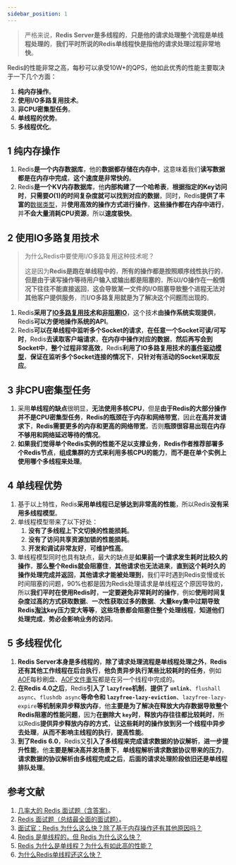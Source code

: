 ```yaml
---
sidebar_position: 1
---
```


> 严格来说，**Redis Server是多线程的**，**只是他的请求处理整个流程是单线程处理的**，**我们平时所说的Redis单线程快是指他的请求处理过程非常地快**。

Redis的性能非常之高，每秒可以承受10W+的QPS，他如此优秀的性能主要取决于一下几个方面：

1. **纯内存操作**。
2. **使用I/O多路复用技术**。
3. **非CPU密集型任务**。
4. **单线程的优势**。
5. **多线程优化**。

## 1 纯内存操作

1. Redis**是一个内存数据库**，他的**数据都存储在内存中**，这意味着我们**读写数据都是在内存中完成**，**这个速度是非常快的**。
2. Redis**是一个KV内存数据库**，他**内部构建了一个哈希表**，**根据指定的Key访问时**，**只需要$O(1)$的时间复杂度就可以找到对应的数据**，同时，Redis**提供了丰富的**[数据类型](https://notebook.grayson.top/project-37/doc-805)，并**使用高效的操作方式进行操作**，**这些操作都在内存中进行**，并**不会大量消耗CPU资源**，所以**速度极快**。

## 2 使用IO多路复用技术

> 为什么Redis中要使用I/O多路复用这种技术呢？
>
> 这是因为**Redis是跑在单线程中的**，**所有的操作都是按照顺序线性执行的**，**但是由于读写操作等待用户输入或输出都是阻塞的**，**所以I/O操作在一般情况下往往不能直接返回**，**这会导致某一文件的I/O阻塞导致整个进程无法对其他客户提供服务**，而**I/O多路复用就是为了解决这个问题而出现的**。

1. Redis**采用了[IO多路复用技术](https://notebook.grayson.top/project-26/doc-335/#3-3-IO-%E5%A4%9A%E8%B7%AF%E5%A4%8D%E7%94%A8)和[非阻塞IO](https://notebook.grayson.top/project-26/doc-335/#3-2-%E9%9D%9E%E9%98%BB%E5%A1%9E-IO)**，这个技术**由操作系统实现提供**，Redis**可以方便地操作系统的API**。
2. Redis**可以在单线程中监听多个Socket的请求**，**在任意一个Socket可读/可写时**，Redis**去读取客户端请求**，**在内存中操作对应的数据**，**然后再写会到Socket中**，**整个过程非常高效**，Redis**利用了IO多路复用技术的[事件驱动模型](https://notebook.grayson.top/project-37/doc-807)**，**保证在监听多个Socket连接的情况下**，**只针对有活动的Socket采取反应**。

## 3 非CPU密集型任务

1. 采用**单线程的缺点**很明显，**无法使用多核CPU**，但是**由于Redis的大部分操作并不是CPU密集型任务**，**Redis的瓶颈在于内存和网络带宽**，因此**在高并发请求下**，**Redis需要更多的内存和更高的网络带宽**，否则**瓶颈很容易出现在内存不够用和网络延迟等待的情况**。
2. **如果我们觉得单个Redis实例的性能不足以支撑业务**，**Redis作者推荐部署多个Redis节点**，**组成集群的方式来利用多核CPU的能力**，**而不是在单个实例上使用哪个多线程来处理**。

## 4 单线程优势

1. 基于以上特性，Redis**采用单线程已足够达到非常高的性能**，所以Redis**没有采用多线程模型**。
2. 单线程模型带来了以下好处：
   1. **没有了多线程上下文切换的性能损耗**。
   2. **没有了访问共享资源加锁的性能损耗**。
   3. **开发和调试非常友好**，**可维护性高**。
3. 单线程模型同时也具有缺点，最大的缺点是**如果前一个请求发生耗时比较久的操作**，**那么整个Redis就会阻塞住**，**其他请求也无法进来**，**直到这个耗时久的操作处理完成并返回**，**其他请求才能被处理到**，我们平时遇到Redis变慢或长时间阻塞的问题，90%也都是因为Redis处理请求是单线程这个原因导致的，所以**我们平时在使用Redis时**，**一定要避免非常耗时的操作**，例如**使用时间复杂度过高的方式获取数据**、**一次性获取过多的数据**、**大量key集中过期导致Redis[淘汰](https://notebook.grayson.top/project-37/doc-812)key压力变大等等**，**这些场景都会阻塞住整个处理线程**，**知道他们处理完成**，**势必会影响业务的访问**。

## 5 多线程优化

1. **Redis Server本身是多线程的**，**除了请求处理流程是单线程处理之外**，**Redis还有其他工作线程在后台执行**，**他负责异步执行某些比较耗时的任务**，例如[AOF](https://notebook.grayson.top/project-37/doc-806/#2-2-AOF)每秒刷盘、[AOF文件重写](https://notebook.grayson.top/project-37/doc-806/#2-2-3-AOF-%E9%87%8D%E5%86%99)都是在另一个线程中完成的。
2. **在Redis 4.0之后**，Redis**引入了 `lazyfree`机制**，**提供了 `unlink`**、`flushall async`、`flushdb async`**等命令和 `lazyfree-lazy-eviction`**、`lazyfree-lazy-expire`**等机制来异步释放内存**，他**主要是为了解决在释放大内存数据导致整个Redis阻塞的性能问题**，因为**在删除大 `key`时**，**释放内存往往都比较耗时**，所以Redis**提供异步释放内存的方式**，**让这些耗时的操作放到另一个线程中异步去处理**，**从而不影响主线程的执行**，**提高性能**。
3. **到了Redis 6.0**，Redis又**引入了多线程来完成请求数据的协议解析**，**进一步提升性能**，他**主要是解决高并发场景下**，**单线程解析请求数据协议带来的压力**，**请求数据的协议解析由多线程完成之后**，**后面的请求处理阶段依旧还是单线程排队处理**。

## 参考文献

1. [几率大的 Redis 面试题（含答案）](https://blog.csdn.net/Butterfly_resting/article/details/89668661)。
2. [Redis 面试题（总结最全面的面试题）](https://juejin.cn/post/6844904127055527950)。
3. [面试官：Redis 为什么这么快？除了基于内存操作还有其他原因吗？](https://zhuanlan.zhihu.com/p/160157573)
4. [Redis 是单线程的，但 Redis 为什么这么快？](https://juejin.cn/post/6844903663224225806)
5. [Redis 为什么是单线程？为什么有如此高的性能？](https://juejin.cn/post/6844903814500220936)
6. [为什么Redis单线程还这么快？](http://kaito-kidd.com/2020/06/28/why-redis-so-fast)
